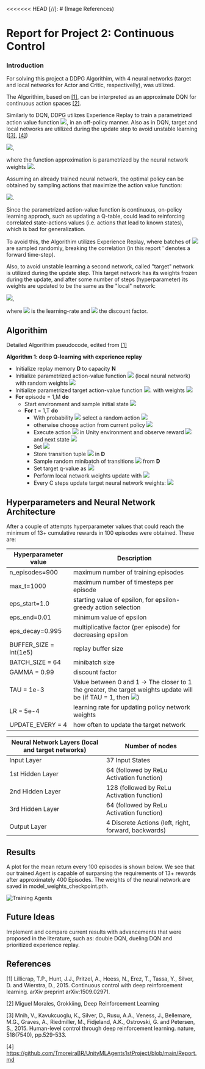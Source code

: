 <<<<<<< HEAD
[//]: # (Image References)

[image2]: https://github.com/TmoreiraBR/UnityMLAgents2ndProject-MultiAgent/blob/main/TrainedResults.jpg  "Training Agents"

# Report for Project 2: Continuous Control

### Introduction

For solving this project a DDPG Algorithim, with 4 neural networks (target and local networks for Actor and Critic, respectivelly), was utilized.

The Algorithim, based on [[1]](#1), can be interpreted as an approximate DQN for continuous action spaces [[2]](#2).

Similarly to DQN, DDPG utilizes Experience Replay to train a parametrized action value function <img src="https://render.githubusercontent.com/render/math?math=\hat{q}_{\pi}(s,a,\theta)">, in an off-policy manner. Also as in DQN, target and local networks are utilized during the update step to avoid unstable learning ([[3]](#3), [[4]](#4))

<img src="https://render.githubusercontent.com/render/math?math=\hat{q}_{\pi}(s,a,\theta)">,

where the function approximation is parametrized by the neural network weights <img src="https://render.githubusercontent.com/render/math?math=\theta">.

Assuming an already trained neural network, the optimal policy can be obtained by sampling actions that maximize the action value function:

<img src="https://render.githubusercontent.com/render/math?math=arg max_a \hat{q}_{\pi^*}(s,a,\theta)">.

Since the parametrized action-value function is continuous, on-policy learning approch, such as updating a Q-table, could lead to reinforcing correlated state-actions values (i.e. actions that lead to known states), which is bad for generalization.

To avoid this, the Algorithim utilizes Experience Replay, where batches of <img src="https://render.githubusercontent.com/render/math?math=<s, a, r', s', a'>"> are sampled randomly, breaking the correlation (in this report ' denotes a forward time-step).

Also, to avoid unstable learning a second network, called "target" network is utilized during the update step. This target network has its weights frozen during the update, and after some number of steps (hyperparameter) its weights are updated to be the same as the "local" network:

<img src="https://render.githubusercontent.com/render/math?math=\Delta \theta = \alpha (sum(r',  \gamma max_a \hat{q}(s,a,\theta_{frozen})) - \hat{q}(s,a,\theta)) \nabla_{\theta} \hat{q}(s,a,\theta)">,

where <img src="https://render.githubusercontent.com/render/math?math=\alpha"> is the learning-rate and <img src="https://render.githubusercontent.com/render/math?math=\gamma"> the discount factor.

## Algorithim

Detailed Algorithim pseudocode, edited from [[1]](#1)

**Algorithm 1: deep Q-learning with experience replay**
* Initialize replay memory **D** to capacity **N**
* Initialize parametrized action-value function <img src="https://render.githubusercontent.com/render/math?math=\hat{q}(s,a,\theta)"> (local neural network) with random weights <img src="https://render.githubusercontent.com/render/math?math=\theta"> 
* Initialize parametrized target action-value function <img src="https://render.githubusercontent.com/render/math?math=\hat{q}(s,a,\theta_{frozen})">.  with weights <img src="https://render.githubusercontent.com/render/math?math=\theta_{frozen}"> 
* **For** episode = 1,M **do**
  * Start environment and sample initial state <img src="https://render.githubusercontent.com/render/math?math=s">
  * **For** t = 1,T **do**
    * With probability <img src="https://render.githubusercontent.com/render/math?math=\epsilon">  select a random action <img src="https://render.githubusercontent.com/render/math?math=\a"> 
    * otherwise choose action from current policy <img src="https://render.githubusercontent.com/render/math?math=\a = arg max_a \hat{q_{\pi}}(s,a,\theta)">
    * Execute action <img src="https://render.githubusercontent.com/render/math?math=\a"> in Unity environment and observe reward <img src="https://render.githubusercontent.com/render/math?math=\r"> and next state <img src="https://render.githubusercontent.com/render/math?math=\s'">
    * Set <img src="https://render.githubusercontent.com/render/math?math=\s' \leftarrow s">
    * Store transition tuple <img src="https://render.githubusercontent.com/render/math?math=<s, a, r', s'>"> in **D**
    * Sample random minibatch of transitions <img src="https://render.githubusercontent.com/render/math?math=<s, a, r', s'>"> from **D**
    * Set target q-value as <img src="https://render.githubusercontent.com/render/math?math=Q_{target} = sum(r',  \gamma max_a \hat{q}(s,a,\theta_{frozen}))">
    * Perform local network weights update with <img src="https://render.githubusercontent.com/render/math?math=\Delta \theta = \alpha (Q_{target} - \hat{q}(s,a,\theta)) \nabla_{\theta} \hat{q}(s,a,\theta)">
    * Every C steps update target neural network weights: <img src="https://render.githubusercontent.com/render/math?math=\theta_{frozen} \leftarrow \theta">

## Hyperparameters and Neural Network Architecture

After a couple of attempts hyperparameter values that could reach the minimum of 13+ cumulative rewards in 100 episodes were obtained. These are:

Hyperparameter value  | Description
------------- | -------------
n_episodes=900  | maximum number of training episodes
max_t=1000  | maximum number of timesteps per episode
eps_start=1.0  | starting value of epsilon, for epsilon-greedy action selection
eps_end=0.01  | minimum value of epsilon
eps_decay=0.995  | multiplicative factor (per episode) for decreasing epsilon
BUFFER_SIZE = int(1e5)   | replay buffer size
BATCH_SIZE = 64 | minibatch size
GAMMA = 0.99   | discount factor
TAU = 1e-3  | Value between 0 and 1 -> The closer to 1 the greater, the target weights update will be (if TAU = 1, then <img src="https://render.githubusercontent.com/render/math?math=\theta_{frozen} = \theta">)
LR = 5e-4  | learning rate for updating policy network weights
UPDATE_EVERY = 4  | how often to update the target network 

Neural Network Layers (local and target networks)  | Number of nodes 
------------- | -------------
Input Layer  | 37 Input States
1st Hidden Layer  | 64 (followed by ReLu Activation function)
2nd Hidden Layer  | 128 (followed by ReLu Activation function)
3rd Hidden Layer  | 64 (followed by ReLu Activation function)
Output Layer  | 4 Discrete Actions (left, right, forward, backwards)


## Results

A plot for the mean return every 100 episodes is shown below. We see that our trained Agent is capable of surparsing the requirements of 13+ rewards after approximately 400 Episodes. The weights of the neural network are saved in model_weights_checkpoint.pth.

![Training Agents][image2]


## Future Ideas

Implement and compare current results with advancements that were proposed in the literature, such as: double DQN, dueling DQN and prioritized experience replay.

## References
<a id="1">[1]</a> 
Lillicrap, T.P., Hunt, J.J., Pritzel, A., Heess, N., Erez, T., Tassa, Y., Silver, D. and Wierstra, D., 2015. Continuous control with deep reinforcement learning. arXiv preprint arXiv:1509.02971.

<a id="2">[2]</a> 
Miguel Morales, Grokkiing, Deep Reinforcement Learning

<a id="3">[3]</a> 
Mnih, V., Kavukcuoglu, K., Silver, D., Rusu, A.A., Veness, J., Bellemare, M.G., Graves, A., Riedmiller, M., Fidjeland, A.K., Ostrovski, G. and Petersen, S., 2015. Human-level control through deep reinforcement learning. nature, 518(7540), pp.529-533.

<a id="4">[4]</a> 
https://github.com/TmoreiraBR/UnityMLAgents1stProject/blob/main/Report.md
